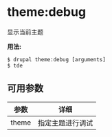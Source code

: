 # theme:debug
显示当前主题

**用法:**
```
$ drupal theme:debug [arguments] 
$ tde  
```

## 可用参数
参数 | 详细
---------|-------------
theme | 指定主题进行调试
